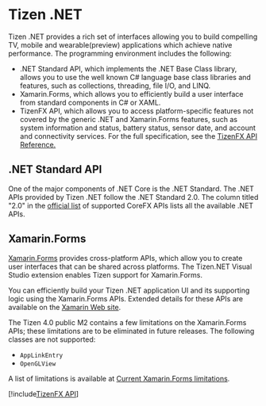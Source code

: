 # Tizen .NET

Tizen .NET provides a rich set of interfaces allowing you to build compelling TV, mobile and wearable(preview) applications which achieve native performance. The programming environment includes the following:

- .NET Standard API, which implements the .NET Base Class library, allows you to use the well known C# language base class libraries and features, such as collections, threading, file I/O, and LINQ.
- Xamarin.Forms, which allows you to efficiently build a user interface from standard components in C# or XAML.
- TizenFX API, which allows you to access platform-specific features not covered by the generic .NET and Xamarin.Forms features,  such as system information and status, battery status, sensor date, and account and connectivity services.
  For the full specification, see the [TizenFX API Reference.](api/index.md)

## .NET Standard API

One of the major components of .NET Core is the .NET Standard. The .NET APIs provided by Tizen .NET follow the .NET Standard 2.0. The column titled "2.0" in the [official list](https://docs.microsoft.com/en-us/dotnet/standard/net-standard) of supported CoreFX APIs lists all the available .NET APIs.

## Xamarin.Forms

[Xamarin.Forms](https://developer.xamarin.com/guides/xamarin-forms/getting-started/) provides cross-platform APIs, which allow you to create user interfaces that can be shared across platforms. The Tizen.NET Visual Studio extension enables Tizen support for Xamarin.Forms.

You can efficiently build your Tizen .NET application UI and its supporting logic using the Xamarin.Forms APIs. Extended details for these APIs are available on the [Xamarin Web site](https://developer.xamarin.com/api/namespace/Xamarin.Forms/).

The Tizen 4.0 public M2 contains a few limitations on the Xamarin.Forms APIs; these limitations are to be eliminated in future releases. The following classes are not supported:

- `AppLinkEntry`
- `OpenGLView`

A list of limitations is available at [Current Xamarin.Forms limitations](https://developer.tizen.org/development/articles/current-xamarin.forms-limitations).

[!include[TizenFX API](api/index.md)]
